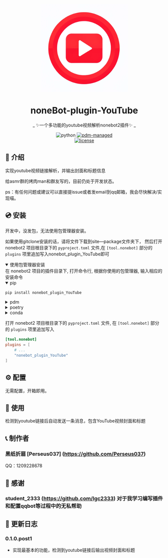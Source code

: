 <div align="center">
  <img src="https://github.com/Perseus037/data/blob/master/youtube.png" width="280" height="280" alt="YouTube视频解析图标" >

# noneBot-plugin-YouTube

_ ✨一个多功能的youtube视频解析nonebot2插件✨ _

<img src="https://img.shields.io/badge/python-3.8+-blue.svg" alt="python">
<a href="https://pdm.fming.dev">
  <img src="https://img.shields.io/badge/pdm-managed-blueviolet" alt="pdm-managed">
</a>
<!-- <a href="https://wakatime.com/badge/user/b61b0f9a-f40b-4c82-bc51-0a75c67bfccf/project/f4778875-45a4-4688-8e1b-b8c844440abb">
  <img src="https://wakatime.com/badge/user/b61b0f9a-f40b-4c82-bc51-0a75c67bfccf/project/f4778875-45a4-4688-8e1b-b8c844440abb.svg" alt="wakatime">
</a> -->

<br />

<a href="./LICENSE">
  <img src="https://img.shields.io/github/license/lgc-NB2Dev/nonebot-plugin-uma.svg" alt="license">
</a>

</div>

<div align="left">

## 📖 介绍

实现youtube视频链接解析，并输出封面和标题信息

给asmr群的烤肉man和群友写的，目前仍处于开发状态。

ps：有任何问题或建议可以直接提issue或者发email到qq邮箱，我会尽快解决/实现喵。

## 💿 安装

开发中，没发包，无法使用包管理器安装。

如果使用gitclone安装的话，请将文件下载到site—package文件夹下，
然后打开 nonebot2 项目根目录下的 `pyproject.toml` 文件,在 `[tool.nonebot]` 部分的 `plugins` 项里追加写入nonebot_plugin_YouTube即可

<!--
<details open>
<summary>[推荐] 使用 nb-cli 安装</summary>
在 nonebot2 项目的根目录下打开命令行, 输入以下指令即可安装

```bash
nb plugin install nonebot_plugin_YouTube
```
-->

</details>

<details open>
<summary>使用包管理器安装</summary>
在 nonebot2 项目的插件目录下, 打开命令行, 根据你使用的包管理器, 输入相应的安装命令

<details open>
<summary>pip</summary>

```bash
pip install nonebot_plugin_YouTube
```

</details>
<details>
<summary>pdm</summary>

```bash
pdm add nonebot_plugin_YouTube
```

</details>
<details>
<summary>poetry</summary>

```bash
poetry add nonebot_plugin_YouTube
```

</details>
<details>
<summary>conda</summary>

```bash
conda install nonebot_plugin_YouTube
```

</details>

打开 nonebot2 项目根目录下的 `pyproject.toml` 文件, 在 `[tool.nonebot]` 部分的 `plugins` 项里追加写入

```toml
[tool.nonebot]
plugins = [
    # ...
    "nonebot_plugin_YouTube"
]
```

</details>

## ⚙️ 配置

无需配置，开箱即用。

## 🎉 使用

检测到youtube链接后自动发送一条消息，包含YouTube视频封面和标题
 
## 📞 制作者

### 黑纸折扇 [Perseus037] (https://github.com/Perseus037)

QQ：1209228678

## 🙏 感谢

### student_2333 (https://github.com/lgc2333) 对于我学习编写插件和配置qqbot等过程中的无私帮助

## 📝 更新日志

### 0.1.0.post1
- 实现最基本的功能，检测到youtube链接后输出视频封面和标题
